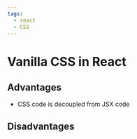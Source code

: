 ```yaml
---
tags:
  - react
  - CSS
---
```

# Vanilla CSS in React

## Advantages
* CSS code is decoupled from JSX code

## Disadvantages
